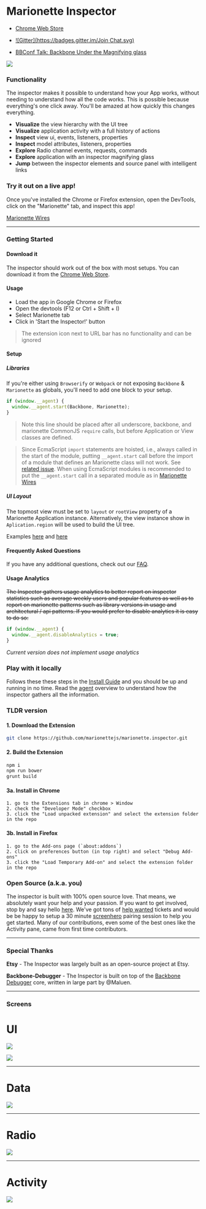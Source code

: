 
# Marionette Inspector

+ [Chrome Web Store](https://chrome.google.com/webstore/detail/marionette-inspector/fbgfjlockdhidoaempmjcddibjklhpka?hl=en)

+ [![Gitter](https://badges.gitter.im/Join Chat.svg)](https://gitter.im/marionettejs/marionette.inspector?utm_source=badge&utm_medium=badge&utm_campaign=pr-badge&utm_content=badge)

+ [BBConf Talk: Backbone Under the Magnifying glass](https://www.youtube.com/watch?v=jbGm3mJXh_s)


![](http://f.cl.ly/items/0D0k2I0N2p2D2s3M1S21/Image%202014-12-18%20at%2011.05.43%20PM.png)


### Functionality

The inspector makes it possible to understand how your App works, without needing to understand how all the code works. This is possible because everything's one click away. You'll be amazed at how quickly this changes everything.


+ **Visualize** the view hierarchy with the UI tree
+ **Visualize** application activity with a full history of actions
+ **Inspect** view ui, events, listeners, properties
+ **Inspect** model attributes, listeners, properties
+ **Explore** Radio channel events, requests, commands
+ **Explore** application with an inspector magnifying glass
+ **Jump** between the inspector elements and source panel with intelligent links


### Try it out on a live app!

Once you've installed the Chrome or Firefox extension, open the DevTools, click on the "Marionette" tab, and inspect this app!

[Marionette Wires](https://marionette-wires.herokuapp.com/)

---
### Getting Started


#### Download it
The inspector should work out of the box with most setups. You can download it from the [Chrome Web Store](https://chrome.google.com/webstore/detail/marionette-inspector/fbgfjlockdhidoaempmjcddibjklhpka?hl=en).

#### Usage
* Load the app in Google Chrome or Firefox
* Open the devtools (F12 or Ctrl + Shift + I)
* Select Marionette tab
* Click in 'Start the Inspector!' button

> The extension icon next to URL bar has no functionality and can be ignored 

#### Setup

##### Libraries
If you're either using `Browserify` or `Webpack` or not exposing `Backbone` & `Marionette` as globals, you'll need to add one block to your setup.

```js
if (window.__agent) {
  window.__agent.start(Backbone, Marionette);
}
```

> Note this line should be placed after all underscore, backbone, and marionette CommonJS `require` calls, but before Application or View classes are defined.

> Since EcmaScript `import` statements are hoisted, i.e., always called in the start of the module, putting `__agent.start` call before the import of a module 
> that defines an Marionette class will not work. See [related issue](https://github.com/marionettejs/marionette.inspector/issues/305).
> When using EcmaScript modules is recommended to put the `__agent.start` call in a separated module as in [Marionette Wires](https://github.com/thejameskyle/marionette-wires/blob/master/src/plugins.js)

##### UI Layout
The topmost view must be set to `layout` or `rootView` property of a Marionette Application instance. Alternatively, the view instance show in 
`Aplication.region` will be used to build the UI tree.

Examples [here](https://github.com/blikblum/marionette-wires-revisited/blob/master/src/application/application.js#L17) and [here](https://github.com/blikblum/marionette-contact-manager/blob/master/src/main.js#L23) 

#### Frequently Asked Questions
If you have any additional questions, check out our [FAQ](https://github.com/marionettejs/marionette.inspector/blob/master/docs/faq.md).


#### Usage Analytics
~~The Inspector gathers usage analytics to better report on inspector statistics such as average weekly users and popular features as well as to report on marionette patterns such as library versions in usage and architectural / api patterns.
If you would prefer to disable analytics it is easy to do so:~~

```js
if (window.__agent) {
  window.__agent.disableAnalytics = true;
}
```

*Current version does not implement usage analytics*

### Play with it locally
Follows these these steps in the [Install Guide](docs/developing_locally.md) and you should be up and running in no time. Read the [agent](https://github.com/marionettejs/marionette.inspector/blob/master/docs/agent.md) overview to understand how the inspector gathers all the information.

### TLDR version

#### 1. Download the Extension
```bash
git clone https://github.com/marionettejs/marionette.inspector.git
```


#### 2. Build the Extension

```bash
npm i
npm run bower
grunt build
```


#### 3a. Install in Chrome
```
1. go to the Extensions tab in chrome > Window
2. check the "Developer Mode" checkbox
3. click the "Load unpacked extension" and select the extension folder in the repo
```

#### 3b. Install in Firefox
```
1. go to the Add-ons page (`about:addons`)
2. click on preferences button (in top right) and select "Debug Add-ons"
3. click the "Load Temporary Add-on" and select the extension folder in the repo
```


### Open Source (a.k.a. you)

The inspector is built with 100% open source love. That means, we absolutely want your help and your passion. If you want to get involved, stop by and say hello [here](https://gitter.im/marionettejs/marionette.inspector). We've got tons of [help wanted](https://github.com/marionettejs/marionette.inspector/issues?q=is%3Aopen+is%3Aissue+label%3A%22help+wanted%22) tickets and would be be happy to setup a 30 minute [screenhero](https://screenhero.com/) pairing session to help you get started. Many of our contributions, even some of the best ones like the Activity pane, came from first time contributors.


---
### Special Thanks

**Etsy** - The Inspector was largely built as an open-source project at Etsy.

**Backbone-Debugger** - The Inspector is built on top of the [Backbone Debugger](https://github.com/Maluen/Backbone-Debugger) core, written in large part by @Maluen.


---
### Screens


# UI
![](http://f.cl.ly/items/0D0k2I0N2p2D2s3M1S21/Image%202014-12-18%20at%2011.05.43%20PM.png)

![](http://f.cl.ly/items/3G3B1Y303e3O0L400s2O/Image%202014-12-18%20at%2011.06.29%20PM.png)

---
# Data
![](http://f.cl.ly/items/0Z190J1V45172N021d11/Image%202014-12-18%20at%2011.07.07%20PM.png)

---
# Radio
![](http://f.cl.ly/items/3d3R283O3e1W3C302F2B/Image%202014-12-18%20at%2011.07.25%20PM.png)

---
# Activity
![](http://f.cl.ly/items/1A410C15311t1c0w1c3L/Image%202014-12-18%20at%2011.07.43%20PM.png)
